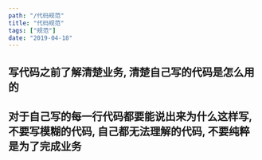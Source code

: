```yaml
---
path: "/代码规范"
title: "代码规范"
tags: ["规范"]
date: "2019-04-18"
---
```


## 写代码之前了解清楚业务, 清楚自己写的代码是怎么用的

## 对于自己写的每一行代码都要能说出来为什么这样写, 不要写模糊的代码, 自己都无法理解的代码, 不要纯粹是为了完成业务
